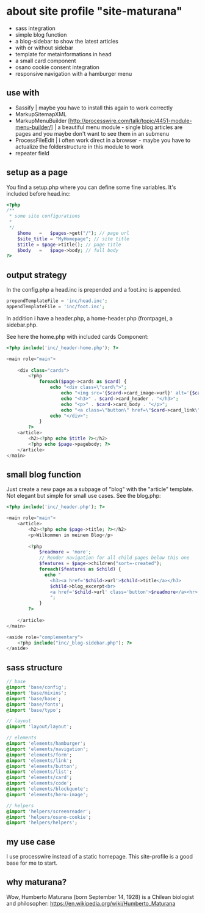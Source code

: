 # about site profile "site-maturana"

* sass integration
* simple blog function
* a blog-sidebar to show the latest articles
* with or without sidebar
* template for metainformations in head
* a small card component
* osano cookie consent integration
* responsive navigation with a hamburger menu


## use with

* Sassify | maybe you have to install this again to work correctly
* MarkupSitemapXML
* MarkupMenuBuilder [http://processwire.com/talk/topic/4451-module-menu-builder/] | a beautiful menu module - single blog articles are pages and you maybe don't want to see them in an submenu
* ProcessFileEdit | i often work direct in a browser - maybe you have to actualize the folderstructure in this module to work
* repeater field

## setup as a page

You find a setup.php where you can define some fine variables. It's included before head.inc:

```php
<?php
/**
 * some site configurations
 * 
 */
	$home	=	$pages->get("/"); // page url
	$site_title = "MyHomepage"; // site title
	$title = $page->title(); // page title
	$body	=	$page->body; // full body
?>
```

## output strategy

In the config.php a head.inc is prepended and a foot.inc is appended.

```php
prependTemplateFile = 'inc/head.inc';
appendTemplateFile = 'inc/foot.inc';
```

In addition i have a header.php, a home-header.php (frontpage), a sidebar.php.

See here the home.php with included cards Component:

```php
<?php include('inc/_header-home.php'); ?>

<main role="main">
	
	<div class="cards">
		<?php
			foreach($page->cards as $card) {
				echo "<div class=\"card\">";
					echo "<img src='{$card->card_image->url}' alt='{$card->card_image->name}'>"; 
					echo "<h3>" . $card->card_header . "</h3>";
					echo "<p>" . $card->card_body . "</p>";
					echo "<a class=\"button\" href=\"$card->card_link\">read more</a>";
				echo "</div>";
			}
		?>
	<article>
		<h2><?php echo $title ?></h2>
		<?php echo $page->pagebody; ?>
	</article>
</main>
```

## small blog function

Just create a new page as a subpage of "blog" with the "article" template. Not elegant but simple for small use cases. See the blog.php:

```php
<?php include('inc/_header.php'); ?>

<main role="main">
	<article>
		<h2><?php echo $page->title; ?></h2>
		<p>Wilkommen in meinem Blog</p>
		
		<?php
			$readmore = 'more';
			// Render navigation for all child pages below this one
			$features = $page->children("sort=-created");
			foreach($features as $child) {
			  echo "
			  	<h3><a href='$child->url'>$child->title</a></h3>
				$child->blog_excerpt<br>
				<a href='$child->url' class='button'>$readmore</a><hr>
				";
			}
		?>
		
	</article>
</main>

<aside role="complementary">
	<?php include("inc/_blog-sidebar.php"); ?>
</aside>
```

## sass structure

```sass
// base
@import 'base/config';
@import 'base/mixins';
@import 'base/base';
@import 'base/fonts';
@import 'base/typo';

// layout
@import 'layout/layout';

// elements
@import 'elements/hamburger';
@import 'elements/navigation';
@import 'elements/form';
@import 'elements/link';
@import 'elements/button';
@import 'elements/list';
@import 'elements/card';
@import 'elements/code';
@import 'elements/blockquote';
@import 'elements/hero-image';

// helpers
@import 'helpers/screenreader';
@import 'helpers/osano-cookie';
@import 'helpers/helpers';
```

## my use case

I use processwire instead of a static homepage. This site-profile is a good base for me to start.

## why maturana?

Wow, Humberto Maturana (born September 14, 1928) is a Chilean biologist and philosopher: https://en.wikipedia.org/wiki/Humberto_Maturana
